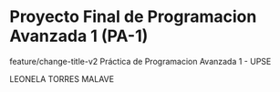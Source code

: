 
# Proyecto Final de Programacion Avanzada 1 (PA-1)
 feature/change-title-v2
Práctica de Programacion Avanzada 1 - UPSE

LEONELA TORRES MALAVE


